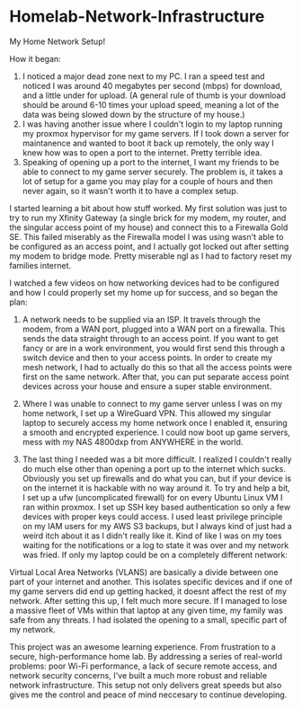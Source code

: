 # Homelab-Network-Infrastructure
My Home Network Setup!


How it began: 
1. I noticed a major dead zone next to my PC. I ran a speed test and noticed I was around 40 megabytes per second (mbps) for download, and a little under for upload. (A general rule of thumb is your download should be around 6-10 times your upload speed, meaning a lot of the data was being slowed down by the structure of my house.)
2. I was having another issue where I couldn't login to my laptop running my proxmox hypervisor for my game servers. If I took down a server for maintanence and wanted to boot it back up remotely, the only way I knew how was to open a port to the internet. Pretty terrible idea.
3. Speaking of opening up a port to the internet, I want my friends to be able to connect to my game server securely. The problem is, it takes a lot of setup for a game you may play for a couple of hours and then never again, so it wasn't worth it to have a complex setup.



I started learning a bit about how stuff worked. My first solution was just to try to run my Xfinity Gateway (a single brick for my modem, my router, and the singular access point of my house) and connect this to a Firewalla Gold SE. This failed miserably as the Firewalla model I was using wasn't able to be configured as an access point, and I actually got locked out after setting my modem to bridge mode. Pretty miserable ngl as I had to factory reset my families internet.

I watched a few videos on how networking devices had to be configured and how I could properly set my home up for success, and so began the plan:

1. A network needs to be supplied via an ISP. It travels through the modem, from a WAN port, plugged into a WAN port on a firewalla. This sends the data straight through to an access point. If you want to get fancy or are in a work environment, you would first send this through a switch device and then to your access points. In order to create my mesh network, I had to actually do this so that all the access points were first on the same network. After that, you can put separate access point devices across your house and ensure a super stable environment.

2. Where I was unable to connect to my game server unless I was on my home network, I set up a WireGuard VPN. This allowed my singular laptop to securely access my home network once I enabled it, ensuring a smooth and encrypted experience. I could now boot up game servers, mess with my NAS 4800dxp from ANYWHERE in the world.

3. The last thing I needed was a bit more difficult. I realized I couldn't really do much else other than opening a port up to the internet which sucks. Obviously you set up firewalls and do what you can, but if your device is on the internet it is hackable with no way around it. To try and help a bit, I set up a ufw (uncomplicated firewall) for on every Ubuntu Linux VM I ran within proxmox. I set up SSH key based authentication so only a few devices with proper keys could access. I used least privilege principle on my IAM users for my AWS S3 backups, but I always kind of just had a weird itch about it as I didn't really like it. Kind of like I was on my toes waiting for the notifications or a log to state it was over and my network was fried. If only my laptop could be on a completely different network: 

Virtual Local Area Networks (VLANS) are basically a divide between one part of your internet and another. This isolates specific devices and if one of my game servers did end up getting hacked, it doesnt affect the rest of my network.
After setting this up, I felt much more secure. If I managed to lose a massive fleet of VMs within that laptop at any given time, my family was safe from any threats. I had isolated the opening to a small, specific part of my network.


This project was an awesome learning experience. From frustration to a secure, high-performance home lab. By addressing a series of real-world problems: poor Wi-Fi performance, a lack of secure remote access, and network security concerns, I've built a much more robust and reliable network infrastructure. This setup not only delivers great speeds but also gives me the control and peace of mind neccesary to continue developing.
